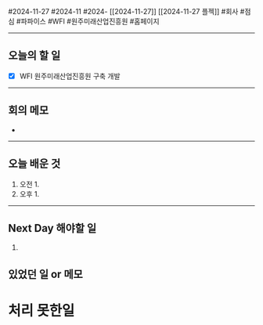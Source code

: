 #2024-11-27 #2024-11 #2024- [[2024-11-27]] [[2024-11-27 플젝]]
#회사 #점심 #파파이스 #WFI #원주미래산업진흥원 #홈페이지

---
## 오늘의 할 일
- [x] WFI 원주미래산업진흥원 구축 개발
---
## 회의 메모
- 
---
## 오늘 배운 것
1. 오전
    1. 
2. 오후
    1. 
---
## Next Day 해야할 일
1. 


## 있었던 일 or 메모


# 처리 못한일